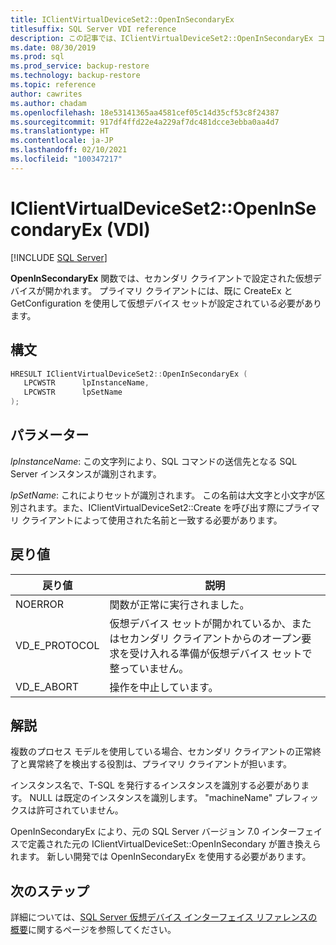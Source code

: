 ```yaml
---
title: IClientVirtualDeviceSet2::OpenInSecondaryEx
titlesuffix: SQL Server VDI reference
description: この記事では、IClientVirtualDeviceSet2::OpenInSecondaryEx コマンドのリファレンスを提供します。
ms.date: 08/30/2019
ms.prod: sql
ms.prod_service: backup-restore
ms.technology: backup-restore
ms.topic: reference
author: cawrites
ms.author: chadam
ms.openlocfilehash: 18e53141365aa4581cef05c14d35cf53c8f24387
ms.sourcegitcommit: 917df4ffd22e4a229af7dc481dcce3ebba0aa4d7
ms.translationtype: HT
ms.contentlocale: ja-JP
ms.lasthandoff: 02/10/2021
ms.locfileid: "100347217"
---
```

# <a name="iclientvirtualdeviceset2openinsecondaryex-vdi"></a>IClientVirtualDeviceSet2::OpenInSecondaryEx (VDI)

[!INCLUDE [SQL Server](../../../includes/applies-to-version/sqlserver.md)]

**OpenInSecondaryEx** 関数では、セカンダリ クライアントで設定された仮想デバイスが開かれます。 プライマリ クライアントには、既に CreateEx と GetConfiguration を使用して仮想デバイス セットが設定されている必要があります。

## <a name="syntax"></a>構文

```c
HRESULT IClientVirtualDeviceSet2::OpenInSecondaryEx (
   LPCWSTR      lpInstanceName,
   LPCWSTR      lpSetName
);
```

## <a name="parameters"></a>パラメーター

*lpInstanceName*: この文字列により、SQL コマンドの送信先となる SQL Server インスタンスが識別されます。

*lpSetName*: これによりセットが識別されます。 この名前は大文字と小文字が区別されます。また、IClientVirtualDeviceSet2::Create を呼び出す際にプライマリ クライアントによって使用された名前と一致する必要があります。

## <a name="return-value"></a>戻り値

|戻り値 | 説明 |
|---|---|
| NOERROR | 関数が正常に実行されました。 |
| VD_E_PROTOCOL | 仮想デバイス セットが開かれているか、またはセカンダリ クライアントからのオープン要求を受け入れる準備が仮想デバイス セットで整っていません。 |
| VD_E_ABORT | 操作を中止しています。 |

## <a name="remarks"></a>解説

複数のプロセス モデルを使用している場合、セカンダリ クライアントの正常終了と異常終了を検出する役割は、プライマリ クライアントが担います。

インスタンス名で、T-SQL を発行するインスタンスを識別する必要があります。 NULL は既定のインスタンスを識別します。 "machineName\" プレフィックスは許可されていません。

OpenInSecondaryEx により、元の SQL Server バージョン 7.0 インターフェイスで定義された元の IClientVirtualDeviceSet::OpenInSecondary が置き換えられます。 新しい開発では OpenInSecondaryEx を使用する必要があります。

## <a name="next-steps"></a>次のステップ

詳細については、[SQL Server 仮想デバイス インターフェイス リファレンスの概要](reference-virtual-device-interface.md)に関するページを参照してください。